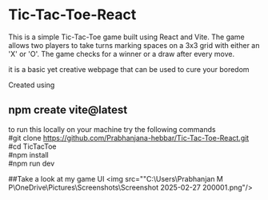 # Tic-Tac-Toe-React
This is a simple Tic-Tac-Toe game built using React and Vite. The game allows two players to take turns marking spaces on a 3x3 grid with either an 'X' or 'O'. The game checks for a winner or a draw after every move.

it is a basic yet creative webpage that can be used to cure your boredom

Created using 
## npm create vite@latest

to run this locally on your machine
try the following commands<br>
#git clone https://github.com/Prabhanjana-hebbar/Tic-Tac-Toe-React.git <br>
#cd TicTacToe<br>
#npm install<br>
#npm run dev<br>


##Take a look at my game UI
<img src=""C:\Users\Prabhanjan M P\OneDrive\Pictures\Screenshots\Screenshot 2025-02-27 200001.png"/>


